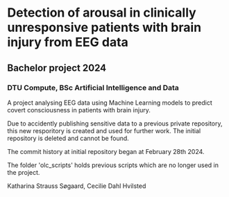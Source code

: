 # Detection of arousal in clinically unresponsive patients with brain injury from EEG data

## Bachelor project 2024
### DTU Compute, BSc Artificial Intelligence and Data

A project analysing EEG data using Machine Learning models to predict covert consciousness in patients with brain injury.

Due to accidently publishing sensitive data to a previous private repository, this new resporitory is created and used for further work. The initial repository is deleted and cannot be found.

The commit history at initial repository began at February 28th 2024.

The folder 'olc_scripts' holds previous scripts which are no longer used in the project.

Katharina Strauss Søgaard,
Cecilie Dahl Hvilsted
